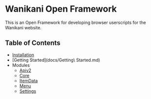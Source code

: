 # Wanikani Open Framework

This is an Open Framework for developing browser userscripts for the Wanikani website.

## Table of Contents

* [Installation](docs/Installation.md)
* [Getting Started](docs/Getting\ Started.md)
* Modules
	- [Apiv2](docs/Apiv2.md)
	- [Core](docs/Core.md)
	- [ItemData](docs/ItemData.md)
	- [Menu](docs/Menu.md)
	- [Settings](docs/Settings.md)
